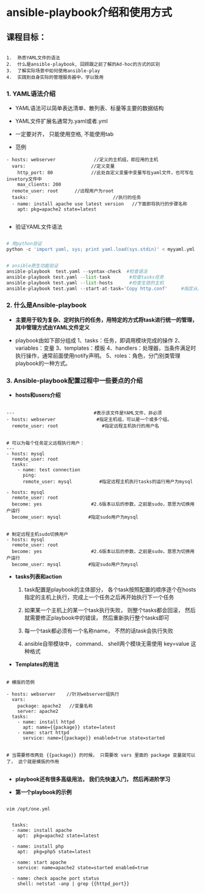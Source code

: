 ansible-playbook介绍和使用方式
========================


## 课程目标：

```

1.  熟悉YAML文件的语法
2.  什么是ansible-playbook, 回顾跟之前了解的Ad-hoc的方式的区别 
3.  了解实际场景中如何使用ansible-play
4.  实践到自身实际的管理服务器中，学以致用

```

### 1. YAML语法介绍 

* YAML语法可以简单表达清单、散列表、标量等主要的数据结构
* YAML文件扩展名通常为.yaml或者.yml
* 一定要对齐， 只能使用空格, 不能使用tab

* 范例
```
- hosts: webserver              //定义的主机组，即应用的主机
  vars:                        //定义变量
    http_port: 80              //此处自定义变量中变量写在yaml文件，也可写在invetory文件中
    max_clients: 200
  remote_user: root      //远程用户为root
  tasks:                               //执行的任务
  - name: install apache use latest version   //下面即将执行的步骤名称
    apt: pkg=apache2 state=latest
  
```

* 验证YAML文件语法
```python

# 用python验证
python -c 'import yaml, sys; print yaml.load(sys.stdin)' < myyaml.yml


# ansible原生功能验证
ansible-playbook  test.yaml --syntax-check  #检查语法
ansible-playbook test.yaml --list-task       #检查tasks任务
ansible-playbook test.yaml --list-hosts      #检查生效的主机
ansible-playbook test.yaml --start-at-task='Copy http.conf'     #指定从某个task开始运行

```




### 2. 什么是Ansible-playbook

- **主要用于较为复杂、定时执行的任务，用特定的方式将task进行统一的管理，其中管理方式由YAML文件定义**

* playbook由如下部分组成
    1、tasks：任务，即调用模块完成的操作
    2、variables：变量
    3、templates：模板
    4、handlers：处理器，当条件满足时执行操作，通常前面使用notify声明。
    5、roles：角色，分门别类管理playbook的一种方式。




### 3. Ansible-playbook配置过程中一些要点的介绍 

- **hosts和users介绍**

```

---                             #表示该文件是YAML文件，非必须
- hosts: webserver               #指定主机组，可以是一个或多个组。
  remote_user: root                #指定远程主机执行的用户名


# 可以为每个任务定义远程执行用户：
---
- hosts: mysql
  remote_user: root             
  tasks:
    - name: test connection
      ping:
      remote_user: mysql          #指定远程主机执行tasks的运行用户为mysql

- hosts: mysql
  remote_user: root            
  become: yes                  #2.6版本以后的参数，之前是sudo，意思为切换用户运行
  become_user: mysql          #指定sudo用户为mysql


# 制定远程主机sudo切换用户
- hosts: mysql
  remote_user: root            
  become: yes                  #2.6版本以后的参数，之前是sudo，意思为切换用户运行
  become_user: mysql          #指定sudo用户为mysql

```



- **tasks列表和action**

   1. task配置是playbook的主体部分， 各个task按照配置的顺序逐个在hosts指定的主机上执行，完成上一个任务之后再开始执行下一个任务

   2. 如果某一个主机上的某一个task执行失败， 则整个tasks都会回滚， 然后就需要修正playbook中的错误， 然后重新执行整个tasks即可

   3. 每一个task都必须有一个名称name， 不然的话task会执行失败

   4. ansible自带模块中， command、 shell两个模块无需使用 key=value 这种格式 



- **Templates的用法**

```

# 模版的范例

- hosts: webserver    //针对webserver组执行
  vars:
    package: apache2   //变量名称
    server: apache2 
  tasks:
    - name: install httpd
      apt: name={{package}} state=latest
    - name: start httpd
      service: name={{package}} enabled=true state=started


# 当需要修改两处 {{package}} 的时候， 只需要改 vars 里面的 package 变量就可以了， 这个就是模版的作用


```

- **playbook还有很多高级用法， 我们先快速入门， 然后再进阶学习**

- **第一个playbook的示例**

```

vim /opt/one.yml


  tasks:
  - name: install apache 
    apt:  pkg=apache2 state=latest

  - name: install php
    apt:  pkg=php5 state=latest

  - name: start apache
    service: name=apache2 state=started enabled=true
    
  - name: check apache port status
    shell: netstat -anp | grep {{httpd_port}}
    


```

























